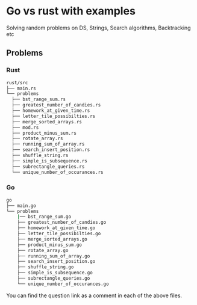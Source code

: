# Go vs rust with examples

Solving random problems on DS, Strings, Search algorithms, Backtracking etc

## Problems

### Rust

```sh
rust/src
├── main.rs
└── problems
  ├── bst_range_sum.rs
  ├── greatest_number_of_candies.rs
  ├── homework_at_given_time.rs
  ├── letter_tile_possibilties.rs
  ├── merge_sorted_arrays.rs
  ├── mod.rs
  ├── product_minus_sum.rs
  ├── rotate_array.rs
  ├── running_sum_of_array.rs
  ├── search_insert_position.rs
  ├── shuffle_string.rs
  ├── simple_is_subsequence.rs
  ├── subrectangle_queries.rs
  └── unique_number_of_occurances.rs
```

### Go

```sh
go
├── main.go
└── problems
    |── bst_range_sum.go
    ├── greatest_number_of_candies.go
    ├── homework_at_given_time.go
    ├── letter_tile_possibilties.go
    ├── merge_sorted_arrays.go
    ├── product_minus_sum.go
    ├── rotate_array.go
    ├── running_sum_of_array.go
    ├── search_insert_position.go
    ├── shuffle_string.go
    ├── simple_is_subsequence.go
    ├── subrectangle_queries.go
    └── unique_number_of_occurances.go
```

You can find the question link as a comment in each of the above files.